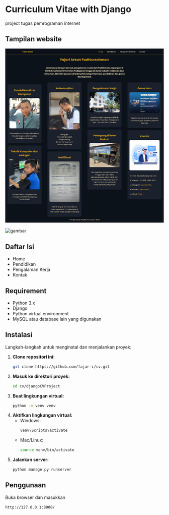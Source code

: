 # Curriculum Vitae with Django

project tugas pemrograman internet 

## Tampilan website

![gambar](djangoCVProject/main_app/static/img/home.png)

![gambar](djangoCVProject/main_app/static/img/home.gif)
## Daftar Isi

- Home
- Pendidikan
- Pengalaman Kerja
- Kontak

## Requirement

- Python 3.x
- Django
- Python virtual environment
- MySQL atau database lain yang digunakan

## Instalasi

Langkah-langkah untuk menginstal dan menjalankan proyek:

1. **Clone repositori ini:**
   ```bash
   git clone https://github.com/fajar-i/cv.git
   ```
2. **Masuk ke direktori proyek:**
   ```bash
   cd cv/djangoCVProject
   ```
3. **Buat lingkungan virtual:**
   ```bash
   python -m venv venv
   ```
4. **Aktifkan lingkungan virtual:**
   - Windows:
     ```bash
     venv\Scripts\activate
     ```
   - Mac/Linux:
     ```bash
     source venv/bin/activate
     ```
5. **Jalankan server:**
   ```bash
   python manage.py runserver
   ```

## Penggunaan

Buka browser dan masukkan
```bash
http://127.0.0.1:8000/
```
